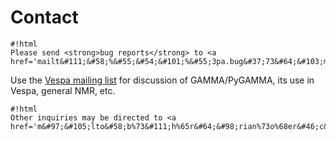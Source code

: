 # Contact
```
#!html
Please send <strong>bug reports</strong> to <a href='mailt&#111;&#58;%&#55;&#54;&#101;%&#55;3pa.bug&#37;73&#64;&#103;m&#37;&#54;1%69l&#37;2E%&#54;3o%6D'>ve&#115;pa.bug&#115;&#64;gmail&#46;&#99;&#111;m</a>
```

Use the 
[Vespa mailing list](http://tech.groups.yahoo.com/group/vespa-mrs/)
for discussion of GAMMA/PyGAMMA, its use in Vespa, general NMR, etc.


```
#!html
Other inquiries may be directed to <a href='m&#97;&#105;lto&#58;b%73&#111;h%65r&#64;&#98;rian%73o%68er&#46;c&#111;m'>b&#115;ohe&#114;&#64;b&#114;ia&#110;&#115;&#111;&#104;er&#46;&#99;om</a>
```
